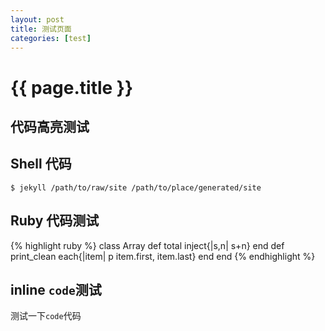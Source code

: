 ```yaml
---
layout: post
title: 测试页面
categories: [test]
---
```


# {{ page.title }}

## 代码高亮测试

## Shell 代码

<pre class="terminal"><code>$ jekyll /path/to/raw/site /path/to/place/generated/site</code></pre>

## Ruby 代码测试

{% highlight ruby %}
class Array
  def total
    inject{|s,n| s+n}
  end
  def print_clean
    each{|item| p item.first, item.last}
  end
end
{% endhighlight %}

## inline <code class="code">code</code>测试

测试一下<code class="code">code</code>代码
